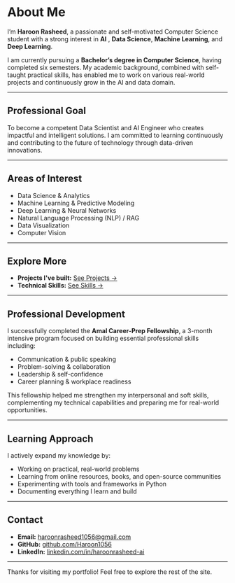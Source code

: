 # About Me

I’m **Haroon Rasheed**, a passionate and self-motivated Computer Science student with a strong interest in **AI** , **Data Science**, **Machine Learning**, and **Deep Learning**.

I am currently pursuing a **Bachelor’s degree in Computer Science**, having completed six semesters. My academic background, combined with self-taught practical skills, has enabled me to work on various real-world projects and continuously grow in the AI and data domain.

---

## Professional Goal

To become a competent Data Scientist and AI Engineer who creates impactful and intelligent solutions. I am committed to learning continuously and contributing to the future of technology through data-driven innovations.

---

## Areas of Interest

- Data Science & Analytics  
- Machine Learning & Predictive Modeling  
- Deep Learning & Neural Networks  
- Natural Language Processing (NLP) / RAG
- Data Visualization  
- Computer Vision

---

## Explore More

- **Projects I've built:** [See Projects →](projects/project1.md)  
- **Technical Skills:** [See Skills →](skills.md)

---

## Professional Development

I successfully completed the **Amal Career-Prep Fellowship**, a 3-month intensive program focused on building essential professional skills including:

- Communication & public speaking  
- Problem-solving & collaboration  
- Leadership & self-confidence  
- Career planning & workplace readiness

This fellowship helped me strengthen my interpersonal and soft skills, complementing my technical capabilities and preparing me for real-world opportunities.

---

## Learning Approach

I actively expand my knowledge by:
- Working on practical, real-world problems
- Learning from online resources, books, and open-source communities
- Experimenting with tools and frameworks in Python
- Documenting everything I learn and build

---

## Contact

- **Email:** haroonrasheed1056@gmail.com  
- **GitHub:** [github.com/Haroon1056](https://github.com/Haroon1056)  
- **LinkedIn:** [linkedin.com/in/haroonrasheed-ai](https://www.linkedin.com/in/haroonrasheed-ai/)

---

Thanks for visiting my portfolio! Feel free to explore the rest of the site.
